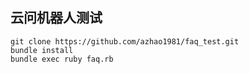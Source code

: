 云问机器人测试
----
```
git clone https://github.com/azhao1981/faq_test.git
bundle install 
bundle exec ruby faq.rb
```